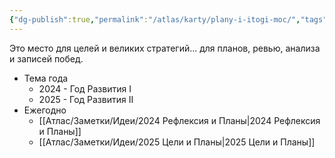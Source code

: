 ```yaml
---
{"dg-publish":true,"permalink":"/atlas/karty/plany-i-itogi-moc/","tags":["map"],"noteIcon":"","created":"2023-12-10T01:48:20.000+05:00"}
---
```


Это место для целей и великих стратегий... для планов, ревью, анализа и записей побед.

- Тема года
	- 2024 - Год Развития I
	- 2025 - Год Развития II
- Ежегодно
	- [[Атлас/Заметки/Идеи/2024 Рефлексия и Планы\|2024 Рефлексия и Планы]]
	- [[Атлас/Заметки/Идеи/2025 Цели и Планы\|2025 Цели и Планы]]
